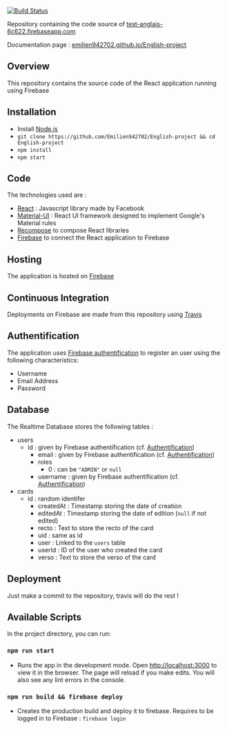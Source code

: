 [![Build Status](https://travis-ci.org/Emilien942702/English-project.svg?branch=master)](https://travis-ci.org/Emilien942702/English-project)

Repository containing the code source of [test-anglais-6c622.firebaseapp.com](https://test-anglais-6c622.firebaseapp.com/)

Documentation page : [emilien942702.github.io/English-project](https://emilien942702.github.io/English-project/)

## Overview

This repository contains the source code of the React application running using Firebase

## Installation

- Install [Node.js](https://nodejs.org/en/download/package-manager/#debian-and-ubuntu-based-linux-distributions-enterprise-linux-fedora-and-snap-packages)
- `git clone https://github.com/Emilien942702/English-project && cd English-project`
- `npm install`
- `npm start`

## Code
The technologies used are :
- [React](https://github.com/facebook/react "React") : Javascript library made by Facebook
- [Material-UI](https://material-ui.com/ "Material-UI") : React UI framework designed to implement Google's Material rules 
- [Recompose](https://github.com/acdlite/recompose "Recompose") to compose React libraries
- [Firebase](https://www.npmjs.com/package/firebase "Firebase") to connect the React application to Firebase

## Hosting
The application is hosted on [Firebase](https://console.firebase.google.com/u/0/project/test-anglais-6c622/ "Firebase")

## Continuous Integration
Deployments on Firebase are made from this repository using [Travis](https://travis-ci.org/Emilien942702/English-project "Travis")

## Authentification
The application uses [Firebase authentification](https://firebase.google.com/docs/auth/ "Firebase authentification") to register an user using the following characteristics:
- Username
- Email Address
- Password

## Database
The Realtime Database stores the following tables :
- users
	- id : given by Firebase authentification (cf. [Authentification](#Authentification)) 
		- email : given by Firebase authentification (cf. [Authentification](#Authentification)) 
		- roles
			- 0 : can be `"ADMIN"` or `null`
		- username : given by Firebase authentification (cf. [Authentification](#Authentification)) 
- cards
	- id : random identifer
		 - createdAt : Timestamp storing the date of creation
		 - editedAt : Timestamp storing the date of edition (`null` if not edited)
		 - recto : Text to store the recto of the card
		 - uid : same as id
		 - user : Linked to the `users` table
		 - userId : ID of the user who created the card
		 - verso : Text to store the verso of the card

## Deployment 
Just make a commit to the repository, travis will do the rest !
## Available Scripts

In the project directory, you can run:

### `npm run start`

- Runs the app in the development mode.
Open [http://localhost:3000](http://localhost:3000) to view it in the browser.
The page will reload if you make edits.
You will also see any lint errors in the console.

### `npm run build && firebase deploy`
- Creates the production build and deploy it to firebase.
Requires to be logged in to Firebase : `firebase login`
